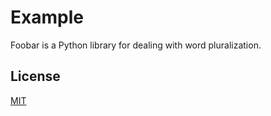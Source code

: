 # Example

Foobar is a Python library for dealing with word pluralization.

## License
[MIT](https://choosealicense.com/licenses/mit/)